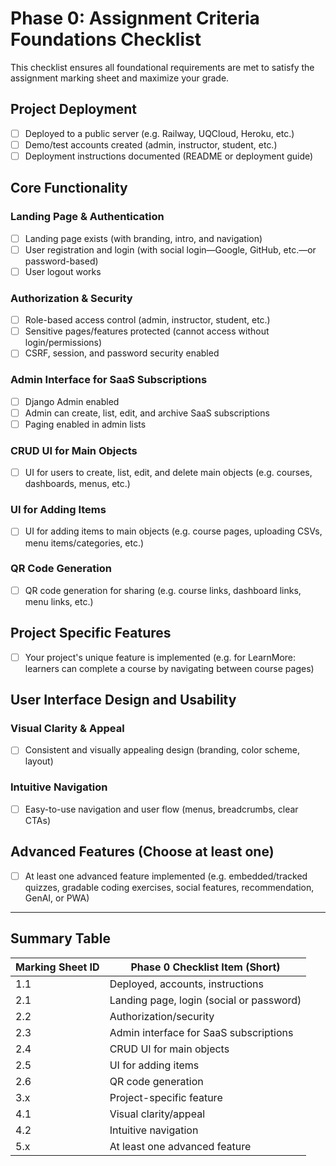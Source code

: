# Phase 0: Assignment Criteria Foundations Checklist

This checklist ensures all foundational requirements are met to satisfy the assignment marking sheet and maximize your grade.

## Project Deployment
- [ ] Deployed to a public server (e.g. Railway, UQCloud, Heroku, etc.)
- [ ] Demo/test accounts created (admin, instructor, student, etc.)
- [ ] Deployment instructions documented (README or deployment guide)

## Core Functionality

### Landing Page & Authentication
- [ ] Landing page exists (with branding, intro, and navigation)
- [ ] User registration and login (with social login—Google, GitHub, etc.—or password-based)
- [ ] User logout works

### Authorization & Security
- [ ] Role-based access control (admin, instructor, student, etc.)
- [ ] Sensitive pages/features protected (cannot access without login/permissions)
- [ ] CSRF, session, and password security enabled

### Admin Interface for SaaS Subscriptions
- [ ] Django Admin enabled
- [ ] Admin can create, list, edit, and archive SaaS subscriptions
- [ ] Paging enabled in admin lists

### CRUD UI for Main Objects
- [ ] UI for users to create, list, edit, and delete main objects (e.g. courses, dashboards, menus, etc.)

### UI for Adding Items
- [ ] UI for adding items to main objects (e.g. course pages, uploading CSVs, menu items/categories, etc.)

### QR Code Generation
- [ ] QR code generation for sharing (e.g. course links, dashboard links, menu links, etc.)

## Project Specific Features
- [ ] Your project's unique feature is implemented (e.g. for LearnMore: learners can complete a course by navigating between course pages)

## User Interface Design and Usability

### Visual Clarity & Appeal
- [ ] Consistent and visually appealing design (branding, color scheme, layout)

### Intuitive Navigation
- [ ] Easy-to-use navigation and user flow (menus, breadcrumbs, clear CTAs)

## Advanced Features (Choose at least one)
- [ ] At least one advanced feature implemented (e.g. embedded/tracked quizzes, gradable coding exercises, social features, recommendation, GenAI, or PWA)

---

## Summary Table

| Marking Sheet ID | Phase 0 Checklist Item (Short)                |
|------------------|-----------------------------------------------|
| 1.1              | Deployed, accounts, instructions              |
| 2.1              | Landing page, login (social or password)      |
| 2.2              | Authorization/security                        |
| 2.3              | Admin interface for SaaS subscriptions        |
| 2.4              | CRUD UI for main objects                      |
| 2.5              | UI for adding items                           |
| 2.6              | QR code generation                            |
| 3.x              | Project-specific feature                      |
| 4.1              | Visual clarity/appeal                         |
| 4.2              | Intuitive navigation                          |
| 5.x              | At least one advanced feature                 | 